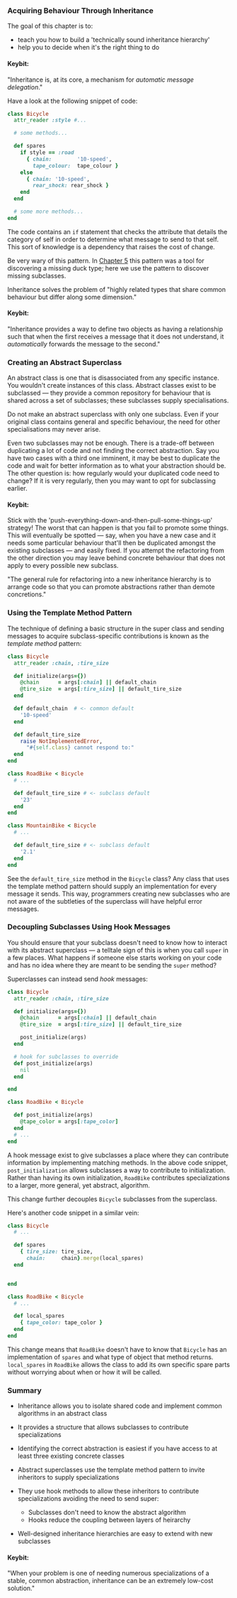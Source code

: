 ### Acquiring Behaviour Through Inheritance

The goal of this chapter is to:
* teach you how to build a 'technically sound inheritance hierarchy'
* help you to decide when it's the right thing to do

#### Keybit:

"Inheritance is, at its core, a mechanism for *automatic message delegation*."

Have a look at the following snippet of code:

```ruby
class Bicycle
  attr_reader :style #...

  # some methods...

  def spares
    if style == :road
      { chain:        '10-speed',
        tape_colour:  tape_colour }
    else
      { chain: '10-speed',
        rear_shock: rear_shock }
    end
  end

  # some more methods...
end
```

The code contains an `if` statement that checks the attribute that details the category of self in order to determine what message to send to that self. This sort of knowledge is a dependency that raises the cost of change.

Be very wary of this pattern. In [Chapter 5](https://github.com/NadiDami/keybits/blob/master/poodr_metz%2F5_duck_typing.md) this pattern was a tool for discovering a missing duck type; here we use the pattern to discover missing subclasses.

Inheritance solves the problem of "highly related types that share common behaviour but differ along some dimension."

#### Keybit:

"Inheritance provides a way to define two objects as having a relationship such that when the first receives a message that it does not understand, it *automatically* forwards the message to the second."

### Creating an Abstract Superclass

An abstract class is one that is disassociated from any specific instance. You wouldn't create instances of this class. Abstract classes exist to be subclassed — they provide a common repository for behaviour that is shared across a set of subclasses; these subclasses supply specialisations.

Do not make an abstract superclass with only one subclass. Even if your original class contains general and specific behaviour, the need for other specialisations may never arise.

Even two subclasses may not be enough. There is a trade-off between duplicating a lot of code and not finding the correct abstraction. Say you have two cases with a third one imminent, it may be best to duplicate the code and wait for better information as to what your abstraction should be. The other question is: how regularly would your duplicated code need to change? If it is very regularly, then you may want to opt for subclassing earlier.

#### Keybit:

Stick with the 'push-everything-down-and-then-pull-some-things-up' strategy! The worst that can happen is that you fail to promote some things. This will eventually be spotted — say, when you have a new case and it needs some particular behaviour that'll then be duplicated amongst the existing subclasses — and easily fixed. If you attempt the refactoring from the other direction you may leave behind concrete behaviour that does not apply to every possible new subclass.

"The general rule for refactoring into a new inheritance hierarchy is to arrange code so that you can promote abstractions rather than demote concretions."

### Using the Template Method Pattern

The technique of defining a basic structure in the super class and sending messages to acquire subclass-specific contributions is known as the *template method* pattern:

```ruby
class Bicycle
  attr_reader :chain, :tire_size

  def initialize(args={})
    @chain      = args[:chain] || default_chain
    @tire_size  = args[:tire_size] || default_tire_size
  end

  def default_chain  # <- common default
    '10-speed'
  end

  def default_tire_size
    raise NotImplementedError,
      "#{self.class} cannot respond to:"
  end
end

class RoadBike < Bicycle
  # ...

  def default_tire_size # <- subclass default
    '23'
  end
end

class MountainBike < Bicycle
  # ...

  def default_tire_size # <- subclass default
    '2.1'
  end
end

```

See the `default_tire_size` method in the `Bicycle` class? Any class that uses the template method pattern should supply an implementation for every message it sends. This way, programmers creating new subclasses who are not aware of the subtleties of the superclass will have helpful error messages.

### Decoupling Subclasses Using Hook Messages

You should ensure that your subclass doesn't need to know how to interact with its abstract superclass — a telltale sign of this is when you call `super` in a few places. What happens if someone else starts working on your code and has no idea where they are meant to be sending the `super` method?

Superclasses can instead send *hook* messages:

```ruby
class Bicycle
  attr_reader :chain, :tire_size

  def initialize(args={})
    @chain      = args[:chain] || default_chain
    @tire_size  = args[:tire_size] || default_tire_size

    post_initialize(args)
  end

  # hook for subclasses to override
  def post_initialize(args)
    nil
  end

end

class RoadBike < Bicycle

  def post_initialize(args)
    @tape_color = args[:tape_color]
  end
  # ...
end

```

A hook message exist to give subclasses a place where they can contribute information by implementing matching methods.
In the above code snippet, `post_initialization` allows subclasses a way to contribute to initialization. Rather than having its own initialization, `RoadBike` contributes specializations to a larger, more general, yet abstract, algorithm.

This change further decouples `Bicycle` subclasses from the superclass. 

Here's another code snippet in a similar vein:


```ruby
class Bicycle
  # ...

  def spares
    { tire_size: tire_size,
      chain:     chain}.merge(local_spares)
  end


end

class RoadBike < Bicycle
  # ...

  def local_spares
    { tape_color: tape_color }
  end
end

```

This change means that `RoadBike` doesn't have to know that `Bicycle` has an implementation of `spares` and what type of object that method returns. `local_spares` in `RoadBike` allows the class to add its own specific spare parts without worrying about when or how it will be called.

### Summary

* Inheritance allows you to isolate shared code and implement common algorithms in an abstract class
* It provides a structure that allows subclasses to contribute specializations

* Identifying the correct abstraction is easiest if you have access to at least three existing concrete classes

* Abstract superclasses use the template method pattern to invite inheritors to supply specializations
* They use hook methods to allow these inheritors to contribute specializations avoiding the need to send super:
  * Subclasses don't need to know the abstract algorithm
  * Hooks reduce the coupling between layers of heirarchy

* Well-designed inheritance hierarchies are easy to extend with new subclasses

#### Keybit:

"When your problem is one of needing numerous specializations of a stable, common abstraction, inheritance can be an extremely low-cost solution."
